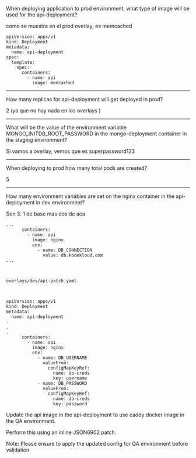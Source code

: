 When deploying application to prod environment, what type of image will be used for the api-deployment?

como se muestra en el prod overlay, es memcached

```
apiVersion: apps/v1
kind: Deployment
metadata:
  name: api-deployment
spec:
  template:
    spec:
      containers:
        - name: api
          image: memcached
```
----
How many replicas for api-deployment will get deployed in prod?

2 (ya que no hay nada en los overlays )

-----
What will be the value of the environment variable MONGO_INITDB_ROOT_PASSWORD in the mongo-deployment container in the staging environment?

Si vamos a overlay, vemos que es superpassword123


----
When deploying to prod how many total pods are created?

5

---------------

How many environment variables are set on the nginx container in the api-deployment in dev environment?

Son 3.
1 de base mas dos de aca
```
...
      containers:
        - name: api
          image: nginx
          env:
            - name: DB_CONNECTION
              value: db.kodekloud.com
...



overlays/dev/api-patch.yaml



apiVersion: apps/v1
kind: Deployment
metadata:
  name: api-deployment
.
.
.
      containers:
        - name: api
          image: nginx
          env:
            - name: DB_USERNAME
              valueFrom:
                configMapKeyRef:
                  name: db-creds
                  key: username
            - name: DB_PASSWORD
              valueFrom:
                configMapKeyRef:
                  name: db-creds
                  key: password
```

Update the api image in the api-deployment to use caddy docker image in the QA environment.

Perform this using an inline JSON6902 patch.



Note: Please ensure to apply the updated config for QA environment before validation.


